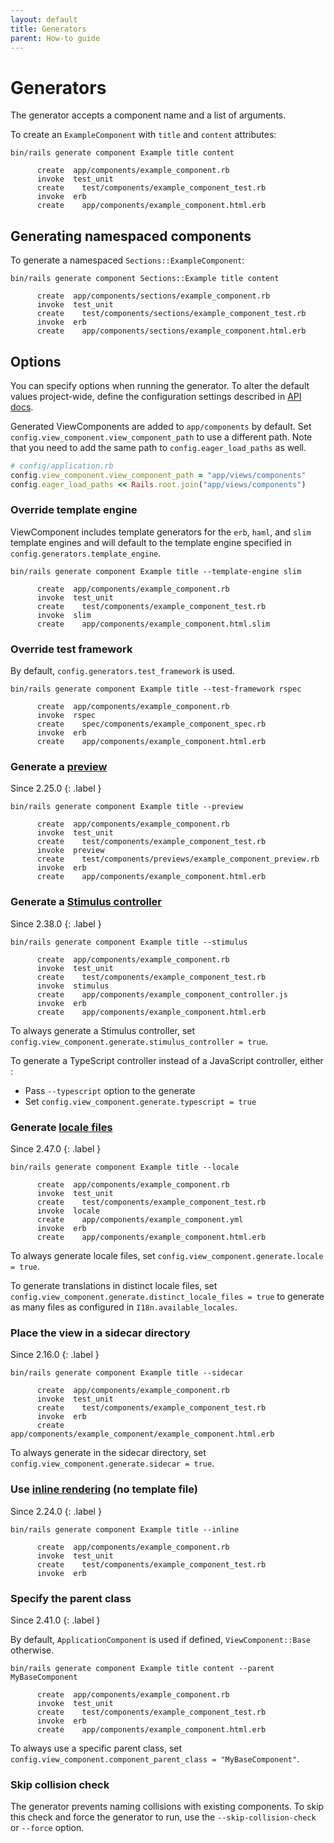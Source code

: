 ```yaml
---
layout: default
title: Generators
parent: How-to guide
---
```


# Generators

The generator accepts a component name and a list of arguments.

To create an `ExampleComponent` with `title` and `content` attributes:

```console
bin/rails generate component Example title content

      create  app/components/example_component.rb
      invoke  test_unit
      create    test/components/example_component_test.rb
      invoke  erb
      create    app/components/example_component.html.erb
```

## Generating namespaced components

To generate a namespaced `Sections::ExampleComponent`:

```console
bin/rails generate component Sections::Example title content

      create  app/components/sections/example_component.rb
      invoke  test_unit
      create    test/components/sections/example_component_test.rb
      invoke  erb
      create    app/components/sections/example_component.html.erb
```

## Options

You can specify options when running the generator. To alter the default values project-wide, define the configuration settings described in [API docs](/api.html#configuration).

Generated ViewComponents are added to `app/components` by default. Set `config.view_component.view_component_path` to use a different path. Note that you need to add the same path to `config.eager_load_paths` as well.

```ruby
# config/application.rb
config.view_component.view_component_path = "app/views/components"
config.eager_load_paths << Rails.root.join("app/views/components")
```

### Override template engine

ViewComponent includes template generators for the `erb`, `haml`, and `slim` template engines and will default to the template engine specified in `config.generators.template_engine`.

```console
bin/rails generate component Example title --template-engine slim

      create  app/components/example_component.rb
      invoke  test_unit
      create    test/components/example_component_test.rb
      invoke  slim
      create    app/components/example_component.html.slim
```

### Override test framework

By default, `config.generators.test_framework` is used.

```console
bin/rails generate component Example title --test-framework rspec

      create  app/components/example_component.rb
      invoke  rspec
      create    spec/components/example_component_spec.rb
      invoke  erb
      create    app/components/example_component.html.erb
```

### Generate a [preview](/guide/previews.html)

Since 2.25.0
{: .label }

```console
bin/rails generate component Example title --preview

      create  app/components/example_component.rb
      invoke  test_unit
      create    test/components/example_component_test.rb
      invoke  preview
      create    test/components/previews/example_component_preview.rb
      invoke  erb
      create    app/components/example_component.html.erb
```

### Generate a [Stimulus controller](/guide/javascript_and_css.html#stimulus)

Since 2.38.0
{: .label }

```console
bin/rails generate component Example title --stimulus

      create  app/components/example_component.rb
      invoke  test_unit
      create    test/components/example_component_test.rb
      invoke  stimulus
      create    app/components/example_component_controller.js
      invoke  erb
      create    app/components/example_component.html.erb
```

To always generate a Stimulus controller, set `config.view_component.generate.stimulus_controller = true`.

To generate a TypeScript controller instead of a JavaScript controller, either :
- Pass `--typescript` option to the generate 
- Set `config.view_component.generate.typescript = true`

### Generate [locale files](/guide/translations.html)

Since 2.47.0
{: .label }

```console
bin/rails generate component Example title --locale

      create  app/components/example_component.rb
      invoke  test_unit
      create    test/components/example_component_test.rb
      invoke  locale
      create    app/components/example_component.yml
      invoke  erb
      create    app/components/example_component.html.erb
```

To always generate locale files, set `config.view_component.generate.locale = true`.

To generate translations in distinct locale files, set `config.view_component.generate.distinct_locale_files = true` to generate as many files as configured in `I18n.available_locales`.

### Place the view in a sidecar directory

Since 2.16.0
{: .label }

```console
bin/rails generate component Example title --sidecar

      create  app/components/example_component.rb
      invoke  test_unit
      create    test/components/example_component_test.rb
      invoke  erb
      create    app/components/example_component/example_component.html.erb
```

To always generate in the sidecar directory, set `config.view_component.generate.sidecar = true`.

### Use [inline rendering](/guide/templates.html#inline) (no template file)

Since 2.24.0
{: .label }

```console
bin/rails generate component Example title --inline

      create  app/components/example_component.rb
      invoke  test_unit
      create    test/components/example_component_test.rb
      invoke  erb
```

### Specify the parent class

Since 2.41.0
{: .label }

By default, `ApplicationComponent` is used if defined, `ViewComponent::Base` otherwise.

```console
bin/rails generate component Example title content --parent MyBaseComponent

      create  app/components/example_component.rb
      invoke  test_unit
      create    test/components/example_component_test.rb
      invoke  erb
      create    app/components/example_component.html.erb
```

To always use a specific parent class, set `config.view_component.component_parent_class = "MyBaseComponent"`.

### Skip collision check

The generator prevents naming collisions with existing components. To skip this check and force the generator to run, use the `--skip-collision-check` or `--force` option.
